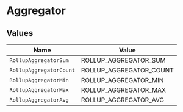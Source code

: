# Aggregator


## Values

| Name                    | Value                   |
| ----------------------- | ----------------------- |
| `RollupAggregatorSum`   | ROLLUP_AGGREGATOR_SUM   |
| `RollupAggregatorCount` | ROLLUP_AGGREGATOR_COUNT |
| `RollupAggregatorMin`   | ROLLUP_AGGREGATOR_MIN   |
| `RollupAggregatorMax`   | ROLLUP_AGGREGATOR_MAX   |
| `RollupAggregatorAvg`   | ROLLUP_AGGREGATOR_AVG   |